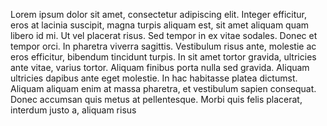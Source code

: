 Lorem ipsum dolor sit amet, consectetur adipiscing elit. Integer efficitur, eros at lacinia 
suscipit, magna turpis aliquam est, sit amet aliquam quam libero id mi. Ut vel placerat risus. 
Sed tempor in ex vitae sodales. Donec et tempor orci. In pharetra viverra sagittis. Vestibulum 
risus ante, molestie ac eros efficitur, bibendum tincidunt turpis. In sit amet tortor gravida, 
ultricies ante vitae, varius tortor. Aliquam finibus porta nulla sed gravida. Aliquam ultricies 
dapibus ante eget molestie. In hac habitasse platea dictumst. Aliquam aliquam enim at massa 
pharetra, et vestibulum sapien consequat. Donec accumsan quis metus at pellentesque. Morbi 
quis felis placerat, interdum justo a, aliquam risus 
